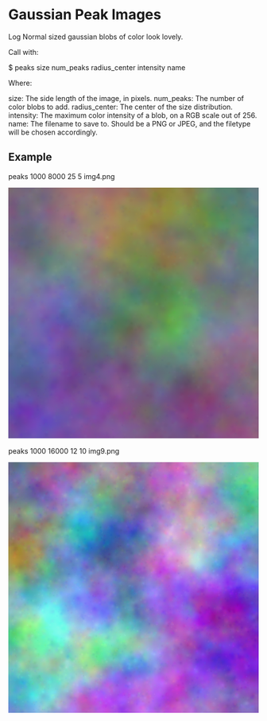 # Gaussian Peak Images

Log Normal sized gaussian blobs of color look lovely.

Call with:

$ peaks size num\_peaks radius\_center intensity name

Where:

size: The side length of the image, in pixels.
num\_peaks: The number of color blobs to add.
radius\_center: The center of the size distribution.
intensity: The maximum color intensity of a blob, on a RGB scale out of 256.
name: The filename to save to. Should be a PNG or JPEG, and the filetype will be chosen accordingly.

## Example
peaks 1000 8000 25 5 img4.png

![Gaussian peak image](img4.png)

peaks 1000 16000 12 10 img9.png

![Gaussian peak image](img9.png)
